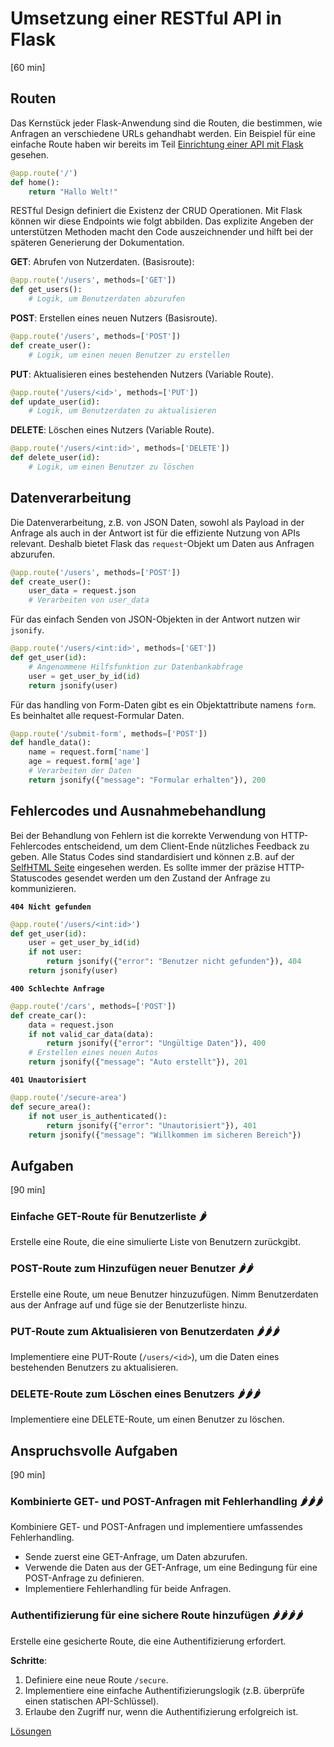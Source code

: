# Umsetzung einer RESTful API in Flask
[60 min]

## Routen
Das Kernstück jeder Flask-Anwendung sind die Routen, die bestimmen, wie Anfragen an verschiedene URLs gehandhabt werden. Ein Beispiel für eine einfache Route haben wir bereits im Teil [Einrichtung einer API mit Flask](#einrichtung-einer-api-mit-flask) gesehen.


```python
@app.route('/')
def home():
    return "Hallo Welt!"
```

RESTful Design definiert die Existenz der CRUD Operationen. Mit Flask können wir diese Endpoints wie folgt abbilden. Das explizite Angeben der unterstützen Methoden macht den Code auszeichnender und hilft bei der späteren Generierung der Dokumentation.

**GET**: Abrufen von Nutzerdaten. (Basisroute):
```python
@app.route('/users', methods=['GET'])
def get_users():
    # Logik, um Benutzerdaten abzurufen
```

**POST**: Erstellen eines neuen Nutzers (Basisroute).
```python
@app.route('/users', methods=['POST'])
def create_user():
    # Logik, um einen neuen Benutzer zu erstellen
```

**PUT**: Aktualisieren eines bestehenden Nutzers (Variable Route).
```python
@app.route('/users/<id>', methods=['PUT'])
def update_user(id):
    # Logik, um Benutzerdaten zu aktualisieren
```

**DELETE**: Löschen eines Nutzers (Variable Route).
```python
@app.route('/users/<int:id>', methods=['DELETE'])
def delete_user(id):
    # Logik, um einen Benutzer zu löschen
```


## Datenverarbeitung
Die Datenverarbeitung, z.B. von JSON Daten, sowohl als Payload in der Anfrage als auch in der Antwort ist für die effiziente Nutzung von APIs relevant. Deshalb bietet Flask das `request`-Objekt um Daten aus Anfragen abzurufen.
```python
@app.route('/users', methods=['POST'])
def create_user():
    user_data = request.json
    # Verarbeiten von user_data
```

Für das einfach Senden von JSON-Objekten in der Antwort nutzen wir `jsonify`.
```python
@app.route('/users/<int:id>', methods=['GET'])
def get_user(id):
    # Angenommene Hilfsfunktion zur Datenbankabfrage
    user = get_user_by_id(id)  
    return jsonify(user)
```

Für das handling von Form-Daten gibt es ein Objektattribute namens `form`. Es beinhaltet alle request-Formular Daten.
```python
@app.route('/submit-form', methods=['POST'])
def handle_data():
    name = request.form['name']
    age = request.form['age']
    # Verarbeiten der Daten
    return jsonify({"message": "Formular erhalten"}), 200
```


## Fehlercodes und Ausnahmebehandlung
Bei der Behandlung von Fehlern ist die korrekte Verwendung von HTTP-Fehlercodes entscheidend, um dem Client-Ende nützliches Feedback zu geben. Alle Status Codes sind standardisiert und können z.B. auf der [SelfHTML Seite](https://wiki.selfhtml.org/wiki/HTTP/Statuscodes) eingesehen werden. Es sollte immer der präzise HTTP-Statuscodes gesendet werden um den Zustand der Anfrage zu kommunizieren.

**`404 Nicht gefunden`**
```python
@app.route('/users/<int:id>')
def get_user(id):
    user = get_user_by_id(id)
    if not user:
        return jsonify({"error": "Benutzer nicht gefunden"}), 404 
    return jsonify(user)
```

**`400 Schlechte Anfrage`**
```python
@app.route('/cars', methods=['POST'])
def create_car():
    data = request.json
    if not valid_car_data(data):
        return jsonify({"error": "Ungültige Daten"}), 400
    # Erstellen eines neuen Autos
    return jsonify({"message": "Auto erstellt"}), 201
```

**`401 Unautorisiert`**
```python
@app.route('/secure-area')
def secure_area():
    if not user_is_authenticated():
        return jsonify({"error": "Unautorisiert"}), 401
    return jsonify({"message": "Willkommen im sicheren Bereich"})
```


## Aufgaben
[90 min]

### Einfache GET-Route für Benutzerliste 🌶️️
Erstelle eine Route, die eine simulierte Liste von Benutzern zurückgibt.

### POST-Route zum Hinzufügen neuer Benutzer 🌶️️🌶️️
Erstelle eine Route, um neue Benutzer hinzuzufügen. Nimm Benutzerdaten aus der Anfrage auf und füge sie der Benutzerliste hinzu.


### PUT-Route zum Aktualisieren von Benutzerdaten 🌶️️🌶️️🌶️️
Implementiere eine PUT-Route (`/users/<id>`), um die Daten eines bestehenden Benutzers zu aktualisieren.

### DELETE-Route zum Löschen eines Benutzers 🌶️️🌶️️🌶️️
Implementiere eine DELETE-Route, um einen Benutzer zu löschen.


## Anspruchsvolle Aufgaben
[90 min]

### Kombinierte GET- und POST-Anfragen mit Fehlerhandling 🌶️️🌶️️🌶️️
Kombiniere GET- und POST-Anfragen und implementiere umfassendes Fehlerhandling.

- Sende zuerst eine GET-Anfrage, um Daten abzurufen.
- Verwende die Daten aus der GET-Anfrage, um eine Bedingung für eine POST-Anfrage zu definieren.
- Implementiere Fehlerhandling für beide Anfragen.

### Authentifizierung für eine sichere Route hinzufügen 🌶️️🌶️️🌶️️🌶️️
Erstelle eine gesicherte Route, die eine Authentifizierung erfordert.

**Schritte**:
1. Definiere eine neue Route `/secure`.
2. Implementiere eine einfache Authentifizierungslogik (z.B. überprüfe einen statischen API-Schlüssel).
3. Erlaube den Zugriff nur, wenn die Authentifizierung erfolgreich ist.

[Lösungen](./solutions.md)




